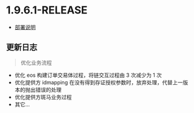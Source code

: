 # 1.9.6.1-RELEASE

* [部署说明](DEPLOY.md)

## 更新日志

> 优化业务流程

* 优化 eos 构建订单交易体过程，将链交互过程由 3 次减少为 1 次
* 优化提供方 idmapping 在没有得到存证授权参数时，放弃处理，代替上一版本的抛出错误的处理
* 优化提供方斑马业务过程
* 其它...
